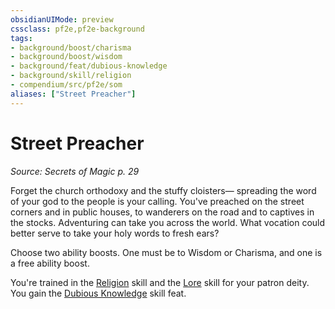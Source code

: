 ```yaml
---
obsidianUIMode: preview
cssclass: pf2e,pf2e-background
tags:
- background/boost/charisma
- background/boost/wisdom
- background/feat/dubious-knowledge
- background/skill/religion
- compendium/src/pf2e/som
aliases: ["Street Preacher"]
---
```

# Street Preacher
*Source: Secrets of Magic p. 29*  

Forget the church orthodoxy and the stuffy cloisters— spreading the word of your god to the people is your calling. You've preached on the street corners and in public houses, to wanderers on the road and to captives in the stocks. Adventuring can take you across the world. What vocation could better serve to take your holy words to fresh ears?

Choose two ability boosts. One must be to Wisdom or Charisma, and one is a free ability boost.

You're trained in the [Religion](../../skills.md#Religion) skill and the [Lore](../../skills.md#Lore) skill for your patron deity. You gain the [Dubious Knowledge](../../feats/dubious-knowledge.md) skill feat.